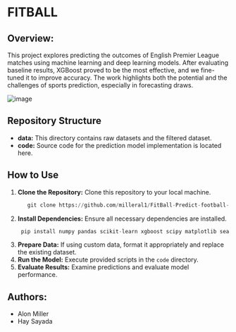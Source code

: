 # FITBALL

## Overview:

This project explores predicting the outcomes of English Premier League matches using machine learning and deep learning models. After evaluating baseline results, XGBoost proved to be the most effective, and we fine-tuned it to improve accuracy. The work highlights both the potential and the challenges of sports prediction, especially in forecasting draws.

![image](Images/images.png)


## Repository Structure
- **data:** This directory contains raw datasets and the filtered dataset.
- **code:** Source code for the prediction model implementation is located here.


## How to Use
1. **Clone the Repository:** Clone this repository to your local machine.
   ```python
      git clone https://github.com/milleral1/FitBall-Predict-football-game-winner.git
   ```
2. **Install Dependencies:** Ensure all necessary dependencies are installed.
   ```python
    pip install numpy pandas scikit-learn xgboost scipy matplotlib seaborn tensorflow
    ```
3. **Prepare Data:** If using custom data, format it appropriately and replace the existing dataset.
4. **Run the Model:** Execute provided scripts in the `code` directory.
5. **Evaluate Results:** Examine predictions and evaluate model performance.



## Authors:

* Alon Miller
* Hay Sayada
